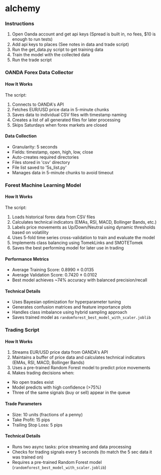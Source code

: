 # alchemy

### Instructions
1. Open Oanda account and get api keys (Spread is built in, no fees, $10 is enough to run tests)
2. Add api keys to places (See notes in data and trade script)
3. Run the get_data.py script to get training data
4. Train the model with the collected data
5. Run the trade script


### OANDA Forex Data Collector

#### How It Works

The script:
1. Connects to OANDA's API
2. Fetches EUR/USD price data in 5-minute chunks
3. Saves data to individual CSV files with timestamp naming
4. Creates a list of all generated files for later processing
5. Skips Saturdays when forex markets are closed

#### Data Collection
- Granularity: 5 seconds
- Fields: timestamp, open, high, low, close
- Auto-creates required directories
- Files stored in 'csv' directory
- File list saved to '5s_list.py'
- Manages data in 5-minute chunks to avoid timeout

### Forest Machine Learning Model 

#### How It Works

The script:
1. Loads historical forex data from CSV files
2. Calculates technical indicators (EMAs, RSI, MACD, Bollinger Bands, etc.)
3. Labels price movements as Up/Down/Neutral using dynamic thresholds based on volatility
4. Uses 5-fold time series cross-validation to train and evaluate the model
5. Implements class balancing using TomekLinks and SMOTETomek
6. Saves the best performing model for later use in trading

#### Performance Metrics
- Average Training Score: 0.8990 ± 0.0135
- Average Validation Score: 0.7420 ± 0.0102 
- Best model achieves ~74% accuracy with balanced precision/recall

#### Technical Details
- Uses Bayesian optimization for hyperparameter tuning
- Generates confusion matrices and feature importance plots
- Handles class imbalance using hybrid sampling approach
- Saves trained model as `randomforest_best_model_with_scaler.joblib`


### Trading Script

#### How It Works

1. Streams EUR/USD price data from OANDA's API
2. Maintains a buffer of price data and calculates technical indicators (EMAs, RSI, MACD, Bollinger Bands)
3. Uses a pre-trained Random Forest model to predict price movements
4. Makes trading decisions when:
  - No open trades exist
  - Model predicts with high confidence (>75%)
  - Three of the same signals (buy or sell) appear in the queue

#### Trade Parameters
- Size: 10 units (fractions of a penny)
- Take Profit: 15 pips
- Trailing Stop Loss: 5 pips

#### Technical Details
- Runs two async tasks: price streaming and data processing
- Checks for trading signals every 5 seconds (to match the 5 sec data it was trained on)
- Requires a pre-trained Random Forest model (`randomforest_best_model_with_scaler.joblib`)




